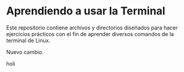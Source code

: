 # Aprendiendo a usar la Terminal

Este repositorio contiene archivos y directorios diseñados para hacer
ejercicios prácticos con el fin de aprender diversos comandos de la terminal
de Linux.

Nuevo cambio.

holi
